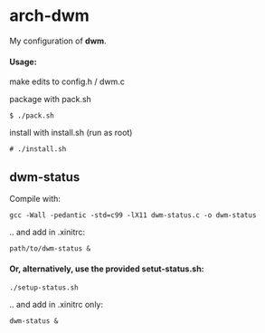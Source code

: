 arch-dwm
========

My configuration of **dwm**.

#### Usage:

make edits to config.h / dwm.c

package with pack.sh

    $ ./pack.sh

install with install.sh (run as root)

    # ./install.sh

dwm-status
----------

Compile with:

    gcc -Wall -pedantic -std=c99 -lX11 dwm-status.c -o dwm-status

.. and add in .xinitrc:

    path/to/dwm-status &

#### Or, alternatively, use the provided setut-status.sh:

    ./setup-status.sh

.. and add in .xinitrc only:

    dwm-status &
